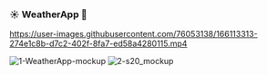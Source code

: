 <h3>☀️ WeatherApp 🌙</h3>

https://user-images.githubusercontent.com/76053138/166113313-274e1c8b-d7c2-402f-8fa7-ed58a4280115.mp4

![1-WeatherApp-mockup](https://user-images.githubusercontent.com/76053138/166138972-2fc65614-e7a2-468c-a486-c684ecd75e11.png)
![2-s20_mockup](https://user-images.githubusercontent.com/76053138/166138978-ec7d3004-b7b1-4238-9d67-d7b8b402d8a3.png)
